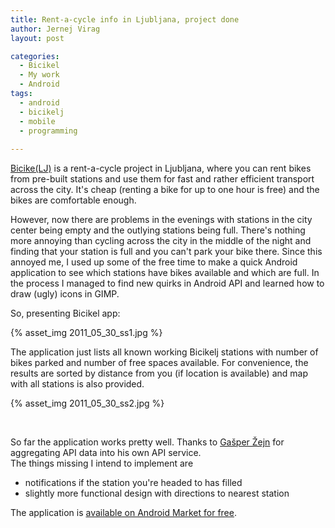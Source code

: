 ```yaml
---
title: Rent-a-cycle info in Ljubljana, project done
author: Jernej Virag
layout: post

categories:
  - Bicikel
  - My work
  - Android
tags:
  - android
  - bicikelj
  - mobile
  - programming
  
---
```


[Bicike(LJ)][2] is a rent-a-cycle project in Ljubljana, where you can rent bikes from pre-built stations and use them for fast and rather efficient transport across the city. It's cheap (renting a bike for up to one hour is free) and the bikes are comfortable enough.

However, now there are problems in the evenings with stations in the city center being empty and the outlying stations being full. There's nothing more annoying than cycling across the city in the middle of the night and finding that your station is full and you can't park your bike there. Since this annoyed me, I used up some of the free time to make a quick Android application to see which stations have bikes available and which are full. In the process I managed to find new quirks in Android API and learned how to draw (ugly) icons in GIMP.

So, presenting Bicikel app:

{% asset_img 2011_05_30_ss1.jpg %}

The application just lists all known working Bicikelj stations with number of bikes parked and number of free spaces available. For convenience, the results are sorted by distance from you (if location is available) and map with all stations is also provided.

{% asset_img 2011_05_30_ss2.jpg %}

<br />

So far the application works pretty well. Thanks to [Gašper Žejn][3] for aggregating API data into his own API service.  
The things missing I intend to implement are

*   notifications if the station you're headed to has filled
*   slightly more functional design with directions to nearest station

The application is [available on Android Market for free][1].

 [1]: http://market.android.com/details?id=si.virag.bicikelj
 [2]: http://www.bicikelj.si/
 [3]: http://www.kiberpipa.org/~hruske/blog/?p=612